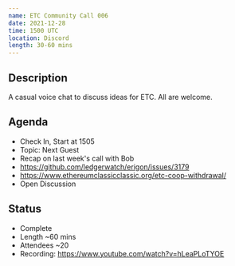```yaml
---
name: ETC Community Call 006
date: 2021-12-28
time: 1500 UTC
location: Discord
length: 30-60 mins
---
```


## Description

A casual voice chat to discuss ideas for ETC. All are welcome.

## Agenda

- Check In, Start at 1505
- Topic: Next Guest
- Recap on last week's call with Bob
- https://github.com/ledgerwatch/erigon/issues/3179
- https://www.ethereumclassicclassic.org/etc-coop-withdrawal/
- Open Discussion

## Status 

- Complete
- Length ~60 mins
- Attendees ~20
- Recording: https://www.youtube.com/watch?v=hLeaPLoTYOE
